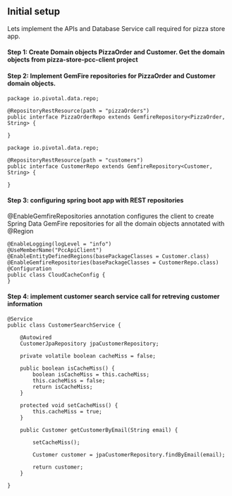 ## Initial setup

Lets implement the APIs and Database Service call required for pizza store app.

#### Step 1: Create Domain objects PizzaOrder and Customer. Get the domain objects from pizza-store-pcc-client project

#### Step 2: Implement GemFire repositories for PizzaOrder and Customer domain objects.

```
package io.pivotal.data.repo;

@RepositoryRestResource(path = "pizzaOrders")
public interface PizzaOrderRepo extends GemfireRepository<PizzaOrder, String> {

}

```

```
package io.pivotal.data.repo;

@RepositoryRestResource(path = "customers")
public interface CustomerRepo extends GemfireRepository<Customer, String> {

}
```

#### Step 3: configuring spring boot app with REST repositories

@EnableGemfireRepositories annotation configures the client to create Spring Data GemFire repositories for all the domain objects annotated with @Region

```
@EnableLogging(logLevel = "info")
@UseMemberName("PccApiClient")
@EnableEntityDefinedRegions(basePackageClasses = Customer.class)
@EnableGemfireRepositories(basePackageClasses = CustomerRepo.class)
@Configuration
public class CloudCacheConfig {
}
```

#### Step 4: implement customer search service call for retreving customer information


```
@Service
public class CustomerSearchService {

	@Autowired
	CustomerJpaRepository jpaCustomerRepository;

	private volatile boolean cacheMiss = false;

	public boolean isCacheMiss() {
		boolean isCacheMiss = this.cacheMiss;
		this.cacheMiss = false;
		return isCacheMiss;
	}

	protected void setCacheMiss() {
		this.cacheMiss = true;
	}

	public Customer getCustomerByEmail(String email) {

		setCacheMiss();

		Customer customer = jpaCustomerRepository.findByEmail(email);

		return customer;
	}

}
```